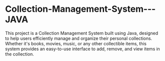 # Collection-Management-System---JAVA
This project is a Collection Management System built using Java, designed to help users efficiently manage and organize their personal collections. Whether it's books, movies, music, or any other collectible items, this system provides an easy-to-use interface to add, remove, and view items in the collection.
